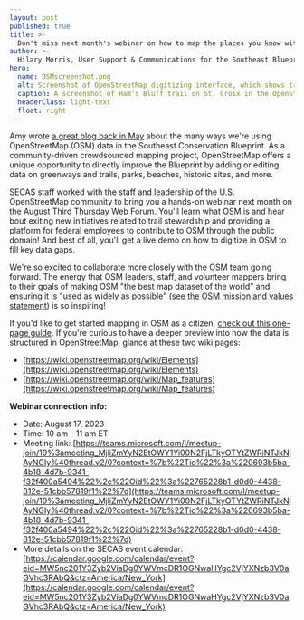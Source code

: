 ```yaml
---
layout: post
published: true
title: >-
  Don't miss next month's webinar on how to map the places you know with OpenStreetMap
author: >-
  Hilary Morris, User Support & Communications for the Southeast Blueprint
hero:
  name: OSMscreenshot.png
  alt: Screenshot of OpenStreetMap digitizing interface, which shows trail information in a left-hand sidebar and a map of the trail route on the right.
  caption: A screenshot of Ham’s Bluff trail on St. Croix in the OpenStreetMap (OSM) interface. SECAS staff worked with local experts from St. Croix to update some of the OSM trail data by updating trail name and attributes, and even digitizing some trails that were not yet in the OSM database. Now these trails are included in our draft Caribbean greenways and trails indicator.
  headerClass: light-text
  float: right
---
```


Amy wrote [a great blog back in May](http://secassoutheast.org/2023/05/22/Improve-the-Blueprint-by-mapping-the-places-you-know-and-love-with-OpenStreetMap.html) about the many ways we're using OpenStreetMap (OSM) data in the Southeast Conservation Blueprint. As a community-driven crowdsourced mapping project, OpenStreetMap offers a unique opportunity to directly improve the Blueprint by adding or editing data on greenways and trails, parks, beaches, historic sites, and more.<!--more-->

SECAS staff worked with the staff and leadership of the U.S. OpenStreetMap community to bring you a hands-on webinar next month on the August Third Thursday Web Forum. You'll learn what OSM is and hear bout exiting new initiatives related to trail stewardship and providing a platform for federal employees to contribute to OSM through the public domain! And best of all, you'll get a live demo on how to digitize in OSM to fill key data gaps.

We're so excited to collaborate more closely with the OSM team going forward. The energy that OSM leaders, staff, and volunteer mappers bring to their goals of making OSM "the best map dataset of the world" and ensuring it is "used as widely as possible" ([see the OSM mission and values statement](https://wiki.osmfoundation.org/wiki/Mission_Statement#:~:text=The%20OpenStreetMap%20Foundation%20is%20an,making%20it%20available%20to%20all.)) is so inspiring!

If you'd like to get started mapping in OSM as a citizen, [check out this one-page guide](https://www.openstreetmap.us/download/Pre-mapping_instructions2023.pdf). If you're curious to have a deeper preview into how the data is structured in OpenStreetMap, glance at these two wiki pages:  
- [https://wiki.openstreetmap.org/wiki/Elements](https://wiki.openstreetmap.org/wiki/Elements)
- [https://wiki.openstreetmap.org/wiki/Map_features](https://wiki.openstreetmap.org/wiki/Map_features)

__Webinar connection info:__
- Date: August 17, 2023
- Time: 10 am - 11 am ET
- Meeting link: [https://teams.microsoft.com/l/meetup-join/19%3ameeting_MjliZmYyN2EtOWY1Yi00N2FjLTkyOTYtZWRiNTJkNjAyNGIy%40thread.v2/0?context=%7b%22Tid%22%3a%220693b5ba-4b18-4d7b-9341-f32f400a5494%22%2c%22Oid%22%3a%22765228b1-d0d0-4438-812e-51cbb57819f1%22%7d](https://teams.microsoft.com/l/meetup-join/19%3ameeting_MjliZmYyN2EtOWY1Yi00N2FjLTkyOTYtZWRiNTJkNjAyNGIy%40thread.v2/0?context=%7b%22Tid%22%3a%220693b5ba-4b18-4d7b-9341-f32f400a5494%22%2c%22Oid%22%3a%22765228b1-d0d0-4438-812e-51cbb57819f1%22%7d)
- More details on the SECAS event calendar: [https://calendar.google.com/calendar/event?eid=MW5nc201Y3Zyb2ViaDg0YWVmcDR1OGNwaHYgc2VjYXNzb3V0aGVhc3RAbQ&ctz=America/New_York](https://calendar.google.com/calendar/event?eid=MW5nc201Y3Zyb2ViaDg0YWVmcDR1OGNwaHYgc2VjYXNzb3V0aGVhc3RAbQ&ctz=America/New_York)
